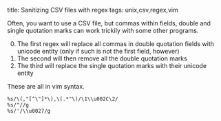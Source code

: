 title: Sanitizing CSV files with regex
tags: unix,csv,regex,vim

Often, you want to use a CSV file, but commas within fields, double and single quotation marks can work trickily with some other programs.

0. The first regex will replace all commas in double quotation fields with unicode entity (only if such is not the first field, however)
0. The second will then remove all the double quotation marks
0. The third will replace the single quotation marks with their unicode entity

These are all in vim syntax.

    %s/\(,"[^\"]*\),\(.*"\)/\1\\u002C\2/
    %s/"//g
    %s/'/\\u0027/g
